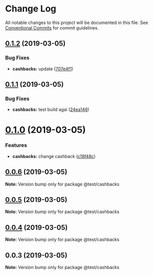 # Change Log

All notable changes to this project will be documented in this file.
See [Conventional Commits](https://conventionalcommits.org) for commit guidelines.

## [0.1.2](https://github.com/shopback/rate-and-tier-service/src/packages/global/compare/@test/cashbacks@0.1.1...@test/cashbacks@0.1.2) (2019-03-05)


### Bug Fixes

* **cashbacks:** update ([707e4f1](https://github.com/shopback/rate-and-tier-service/src/packages/global/commit/707e4f1))





## [0.1.1](https://github.com/shopback/rate-and-tier-service/src/packages/global/compare/@test/cashbacks@0.1.0...@test/cashbacks@0.1.1) (2019-03-05)


### Bug Fixes

* **cashbacks:** test build agai ([24ea146](https://github.com/shopback/rate-and-tier-service/src/packages/global/commit/24ea146))





# [0.1.0](https://github.com/shopback/rate-and-tier-service/src/packages/global/compare/@test/cashbacks@0.0.6...@test/cashbacks@0.1.0) (2019-03-05)


### Features

* **cashbacks:** change cashback ([c18f48c](https://github.com/shopback/rate-and-tier-service/src/packages/global/commit/c18f48c))





## [0.0.6](https://github.com/shopback/rate-and-tier-service/src/packages/global/compare/@test/cashbacks@0.0.5...@test/cashbacks@0.0.6) (2019-03-05)

**Note:** Version bump only for package @test/cashbacks





## [0.0.5](https://github.com/shopback/rate-and-tier-service/src/packages/global/compare/@test/cashbacks@0.0.4...@test/cashbacks@0.0.5) (2019-03-05)

**Note:** Version bump only for package @test/cashbacks





## [0.0.4](https://github.com/shopback/rate-and-tier-service/src/packages/global/compare/@test/cashbacks@0.0.3...@test/cashbacks@0.0.4) (2019-03-05)

**Note:** Version bump only for package @test/cashbacks





## 0.0.3 (2019-03-05)

**Note:** Version bump only for package @test/cashbacks
